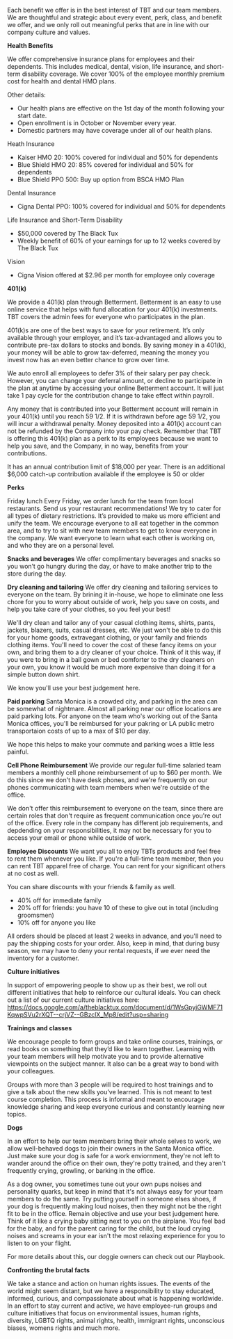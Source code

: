  
Each benefit we offer is in the best interest of TBT and our team members. We are thoughtful and strategic about every event, perk, class, and benefit we offer, and we only roll out meaningful perks that are in line with our company culture and values.

**Health Benefits** 

We offer comprehensive insurance plans for employees and their dependents. This includes medical, dental, vision, life insurance, and short-term disability coverage. We cover 100% of the employee monthly premium cost for health and dental HMO plans. 

Other details: 
* Our health plans are effective on the 1st day of the month following your start date. 
* Open enrollment is in October or November every year. 
* Domestic partners may have coverage under all of our health plans. 

Heath Insurance
* Kaiser HMO 20: 100% covered for individual and 50% for dependents
* Blue Shield HMO 20: 85% covered for individual and 50% for dependents
* Blue Shield PPO 500: Buy up option from BSCA HMO Plan
 
Dental Insurance
* Cigna Dental PPO: 100% covered for individual and 50% for dependents
 
Life Insurance and Short-Term Disability
* $50,000 covered by The Black Tux
* Weekly benefit of 60% of your earnings for up to 12 weeks covered by The Black Tux

Vision
* Cigna Vision offered at $2.96 per month for employee only coverage

**401(k)** 

We provide a 401(k) plan through Betterment. Betterment is an easy to use online service that helps with fund allocation for your 401(k) investments. TBT covers the admin fees for everyone who participates in the plan. 

401(k)s are one of the best ways to save for your retirement. It’s only available through your employer, and it’s tax-advantaged and allows you to contribute pre-tax dollars to stocks and bonds. By saving money in a 401(k), your money will be able to grow tax-deferred, meaning the money you invest now has an even better chance to grow over time. 

We auto enroll all employees to defer 3% of their salary per pay check. However, you can change your deferral amount, or decline to participate in the plan at anytime by accessing your online Betterment account. It will just take 1 pay cycle for the contribution change to take effect within payroll. 

Any money that is contributed into your Betterment account will remain in your 401(k) until you reach 59 1/2. If it is withdrawn before age 59 1/2, you will incur a withdrawal penalty. Money deposited into a 401(k) account can not be refunded by the Company into your pay check. Remember that TBT is offering this 401(k) plan as a perk to its employees because we want to help you save, and the Company, in no way, benefits from your contributions.

It has an annual contribution limit of $18,000 per year. There is an additional $6,000 catch-up contribution available if the employee is 50 or older 

**Perks** 

Friday lunch 
Every Friday, we order lunch for the team from local restaurants. Send us your restaurant recommendations! We try to cater for all types of dietary restrictions. It’s provided to make us more efficient and unify the team. We encourage everyone to all eat together in the common area, and to try to sit with new team members to get to know everyone in the company. We want everyone to learn what each other is working on, and who they are on a personal level.

**Snacks and beverages**
We offer complimentary beverages and snacks so you won’t go hungry during the day, or have to make another trip to the store during the day.  

**Dry cleaning and tailoring** 
We offer dry cleaning and tailoring services to everyone on the team. By brining it in-house, we hope to eliminate one less chore for you to worry about outside of work, help you save on costs, and help you take care of your clothes, so you feel your best! 

We'll dry clean and tailor any of your casual clothing items, shirts, pants, jackets, blazers, suits, casual dresses, etc. We just won't be able to do this for your home goods, extravegant clothing, or your family and friends clothing items. You'll need to cover the cost of these fancy items on your own, and bring them to a dry cleaner of your choice. Think of it this way, if you were to bring in a ball gown or bed comforter to the dry cleaners on your own, you know it would be much more expensive than doing it for a simple button down shirt. 

We know you'll use your best judgement here. 

**Paid parking**
Santa Monica is a crowded city, and parking in the area can be somewhat of nightmare. Almost all parking near our office locations are paid parking lots. For anyone on the team who's working out of the Santa Monica offices, you'll be reimbursed for your pakring or LA public metro transportaion costs of up to a max of $10 per day. 

We hope this helps to make your commute and parking woes a little less painful. 

**Cell Phone Reimbursement**
We provide our regular full-time salaried team members a monthly cell phone reimbursement of up to $60 per month. We do this since we don't have desk phones, and we're frequently on our phones communicating with team members when we're outside of the office. 

We don't offer this reimbursement to everyone on the team, since there are certain roles that don't require as frequent communication once you're out of the office. Every role in the company has different job requirements, and depdending on your responsibilities, it may not be necessary for you to access your email or phone while outside of work.

**Employee Discounts**
We want you all to enjoy TBTs products and feel free to rent them whenever you like. If you're a full-time team member, then you can rent TBT apparel free of charge. You can rent for your significant others at no cost as well. 

You can share discounts with your friends & family as well. 

* 40% off for immediate family
* 20% off for friends: you have 10 of these to give out in total (including groomsmen)
* 10% off for anyone you like

 All orders should be placed at least 2 weeks in advance, and you'll need to pay the shipping costs for your order. Also, keep in mind, that during busy season, we may have to deny your rental requests, if we ever need the inventory for a customer.

**Culture initiatives**

In support of empowering people to show up as their best, we roll out different initiatives that help to reinforce our cultural ideals. You can check out a list of our current culture initiatives here: https://docs.google.com/a/theblacktux.com/document/d/1WsGpyiGWMF71KqwpSVu2rXQT--crjVZ--GBzclX_Mp8/edit?usp=sharing 

**Trainings and classes**
 
We encourage people to form groups and take online courses, trainings, or read books on something that they’d like to learn together. Learning with your team members will help motivate you and to provide alternative viewpoints on the subject manner. It also can be a great way to bond with your colleagues.
 
Groups with more than 3 people will be required to host trainings and to give a talk about the new skills you’ve learned. This is not meant to test course completion. This process is informal and meant to encourage knowledge sharing and keep everyone curious and constantly learning new topics.  

**Dogs**

In an effort to help our team members bring their whole selves to work, we allow well-behaved dogs to join their owners in the Santa Monica office. Just make sure your dog is safe for a work enviornment, they're not left to wander around the office on their own, they're potty trained, and they aren't frequently crying, growling, or barking in the office. 

As a dog owner, you sometimes tune out your own pups noises and personality quarks, but keep in mind that it's not always easy for your team members to do the same. Try putting yourself in someone elses shoes, if your dog is frequently making loud noises, then they might not be the right fit to be in the office. Remain objective and use your best judgement here. Think of it like a crying baby sitting next to you on the airplane. You feel bad for the baby, and for the parent caring for the child, but the loud crying noises and screams in your ear isn't the most relaxing experience for you to listen to on your flight. 

For more details about this, our doggie owners can check out our Playbook. 

**Confronting the brutal facts**

We take a stance and action on human rights issues. The events of the world might seem distant, but we have a responsibility to stay educated, informed, curious, and compassionate about what is happening worldwide. In an effort to stay current and active, we have employee-run groups and culture initiatives that focus on environmental issues, human rights, diversity, LGBTQ rights, animal rights, health, immigrant rights, unconscious biases, womens rights and much more. 
